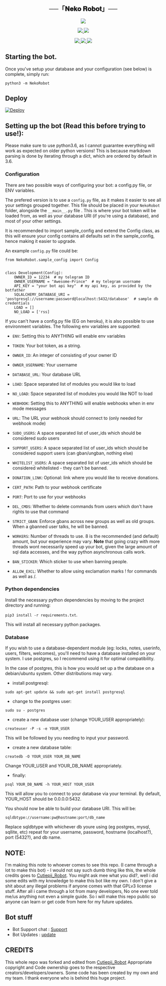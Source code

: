 <h2 align="center">
    ──「𝐍𝐞𝐤𝐨 𝐑𝐨𝐛𝐨𝐭」──
</h2>

<p align="center">
  <img src="https://telegra.ph/file/38d8d80632bca0556aae9.jpg">
</p>

<p align="center">
<a href="https://app.codacy.com/gh/Awesome-Prince/NekoRobot?utm_source=github.com&utm_medium=referral&utm_content=Awesome-Prince/NekoRobot&utm_campaign=Badge_Grade_Settings" alt="Codacy Badge">
<img src="https://api.codacy.com/project/badge/Grade/6141417ceaf84545bab6bd671503df51" /> </a>
<a href="https://github.com/Awesome-Prince/NekoRobot" alt="Libraries.io dependency status for GitHub repo"> <img src="https://img.shields.io/librariesio/github/animekaizoku/SaitamaRobot" /> </a>
</p>
<p align="center">
<a href="https://github.com/Awesome-Prince/NekoRobot" alt="GitHub release (latest by date including pre-releases)"> <img src="https://img.shields.io/github/v/release/animekaizoku/saitamarobot?include_prereleases?style=flat&logo=github" /> </a>
<a href="https://www.python.org/" alt="made-with-python"> <img src="https://img.shields.io/badge/Made%20with-Python-1f425f.svg?style=flat&logo=python&color=blue" /> </a>
<a href="https://t.me/Awesome_Prince" alt="Owner!"> <img src="https://aleen42.github.io/badges/src/telegram.svg" /> </a>

## Starting the bot.

Once you've setup your database and your configuration (see below) is complete, simply run:

`python3 -m NekoRobot`

## Deploy
[![Deploy](https://www.herokucdn.com/deploy/button.svg)](https://heroku.com/deploy?template=https://github.com/Husbandoo/Project-Eris) 

## Setting up the bot (Read this before trying to use!):
Please make sure to use python3.6, as I cannot guarantee everything will work as expected on older python versions!
This is because markdown parsing is done by iterating through a dict, which are ordered by default in 3.6.

### Configuration

There are two possible ways of configuring your bot: a config.py file, or ENV variables.

The prefered version is to use a `config.py` file, as it makes it easier to see all your settings grouped together.
This file should be placed in your `NekoRobot` folder, alongside the `__main__.py` file . 
This is where your bot token will be loaded from, as well as your database URI (if you're using a database), and most of 
your other settings.

It is recommended to import sample_config and extend the Config class, as this will ensure your config contains all 
defaults set in the sample_config, hence making it easier to upgrade.

An example `config.py` file could be:
```
from NekoRobot.sample_config import Config


class Development(Config):
    OWNER_ID = 12234  # my telegram ID
    OWNER_USERNAME = "Awesome-Prince"  # my telegram username
    API_KEY = "your bot api key"  # my api key, as provided by the botfather
    SQLALCHEMY_DATABASE_URI = 'postgresql://username:password@localhost:5432/database'  # sample db credentials
    LOAD = []
    NO_LOAD = ['rss]
```

If you can't have a config.py file (EG on heroku), it is also possible to use environment variables.
The following env variables are supported:
 - `ENV`: Setting this to ANYTHING will enable env variables

 - `TOKEN`: Your bot token, as a string.
 - `OWNER_ID`: An integer of consisting of your owner ID
 - `OWNER_USERNAME`: Your username

 - `DATABASE_URL`: Your database URL
 - `LOAD`: Space separated list of modules you would like to load
 - `NO_LOAD`: Space separated list of modules you would like NOT to load
 - `WEBHOOK`: Setting this to ANYTHING will enable webhooks when in env mode
 messages
 - `URL`: The URL your webhook should connect to (only needed for webhook mode)

 - `SUDO_USERS`: A space separated list of user_ids which should be considered sudo users
 - `SUPPORT_USERS`: A space separated list of user_ids which should be considered support users (can gban/ungban,
 nothing else)
 - `WHITELIST_USERS`: A space separated list of user_ids which should be considered whitelisted - they can't be banned.
 - `DONATION_LINK`: Optional: link where you would like to receive donations.
 - `CERT_PATH`: Path to your webhook certificate
 - `PORT`: Port to use for your webhooks
 - `DEL_CMDS`: Whether to delete commands from users which don't have rights to use that command
 - `STRICT_GBAN`: Enforce gbans across new groups as well as old groups. When a gbanned user talks, he will be banned.
 - `WORKERS`: Number of threads to use. 8 is the recommended (and default) amount, but your experience may vary.
 __Note__ that going crazy with more threads wont necessarily speed up your bot, given the large amount of sql data 
 accesses, and the way python asynchronous calls work.
 - `BAN_STICKER`: Which sticker to use when banning people.
 - `ALLOW_EXCL`: Whether to allow using exclamation marks ! for commands as well as /.

### Python dependencies

Install the necessary python dependencies by moving to the project directory and running:

`pip3 install -r requirements.txt`.

This will install all necessary python packages.

### Database

If you wish to use a database-dependent module (eg: locks, notes, userinfo, users, filters, welcomes),
you'll need to have a database installed on your system. I use postgres, so I recommend using it for optimal compatibility.

In the case of postgres, this is how you would set up a the database on a debian/ubuntu system. Other distributions may vary.

- install postgresql:

`sudo apt-get update && sudo apt-get install postgresql`

- change to the postgres user:

`sudo su - postgres`

- create a new database user (change YOUR_USER appropriately):

`createuser -P -s -e YOUR_USER`

This will be followed by you needing to input your password.

- create a new database table:

`createdb -O YOUR_USER YOUR_DB_NAME`

Change YOUR_USER and YOUR_DB_NAME appropriately.

- finally:

`psql YOUR_DB_NAME -h YOUR_HOST YOUR_USER`

This will allow you to connect to your database via your terminal.
By default, YOUR_HOST should be 0.0.0.0:5432.

You should now be able to build your database URI. This will be:

`sqldbtype://username:pw@hostname:port/db_name`

Replace sqldbtype with whichever db youre using (eg postgres, mysql, sqllite, etc)
repeat for your username, password, hostname (localhost?), port (5432?), and db name.

## NOTE:

  I'm making this note to whoever comes to see this repo. (I came through a lot to make this bot) - I would not say such dumb thing like this, the whole credits goes to [Cutiepii_Robot](https://github.com/Awesome-Rj/CutiepiiRobot.git). You might ask mee what you did?, well i did some edits with my knowledge to make this bot like my own. I don't give a shit about any illegal problems if anyone comes with that GPLv3 license stuff. After all i came through a lot from many developers, No one ever told me/us anything not even a simple guide. So i will make this repo public so anyone can learn or get code from here for my future updates.
## Bot stuff
    
* Bot Support chat : [Support](https://t.me/Koyuki_upport)
* Bot Updates : [update](https://t.me/Koyuki_Updates)

## CREDITS

This whole repo was forked and edited from [Cutiepii_Robot](https://github.com/Awesome-Rj/CutiepiiRobot.git)
Appropriate copyright and Code ownership goes to the respective creators/developers/owners.
Some code has been created by my own and my team.
I thank everyone who is behind this huge project. 
